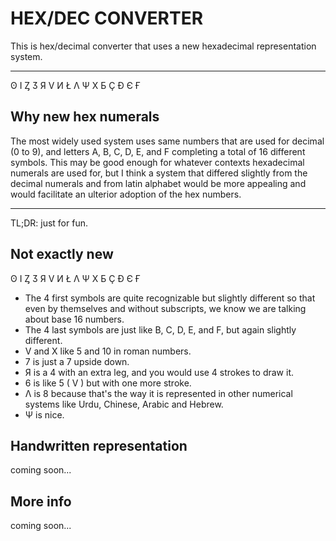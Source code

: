 # HEX/DEC CONVERTER

This is hex/decimal converter that uses a new hexadecimal representation system.
___
ʘ I Ȥ Ӡ Я V И Ł Λ Ψ X Б Ç Ð Є Ғ

## Why new hex numerals

The most widely used system uses same numbers that are used for 
decimal (0 to 9), and letters A, B, C, D, E, and F completing a total of 16 different symbols. 
This may be good enough for whatever contexts hexadecimal numerals are used for, 
but I think a system that differed slightly from the decimal numerals and from latin 
alphabet would be more appealing and would facilitate an ulterior adoption of the hex numbers.
___
TL;DR: just for fun.

## Not exactly new
ʘ I Ȥ Ӡ Я V И Ł Λ Ψ X Б Ç Ð Є Ғ
+ The 4 first symbols are quite recognizable but slightly different so that even by themselves and without subscripts, we know we are talking about base 16 numbers.
+ The 4 last symbols are just like B, C, D, E, and F, but again slightly different.
+ V and X like 5 and 10 in roman numbers.
+ 7 is just a 7 upside down.
+ Я is a 4 with an extra leg, and you would use 4 strokes to draw it.
+ 6 is like 5 ( V ) but with one more stroke.
+ Λ is 8 because that's the way it is represented in other numerical systems like Urdu, Chinese, Arabic and Hebrew.
+ Ψ is nice.

## Handwritten representation

coming soon...

## More info

coming soon...

